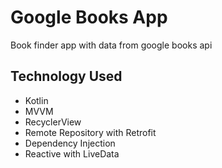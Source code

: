 # Google Books App
Book finder app with data from google books api

## Technology Used
- Kotlin
- MVVM
- RecyclerView
- Remote Repository with Retrofit
- Dependency Injection
- Reactive with LiveData
